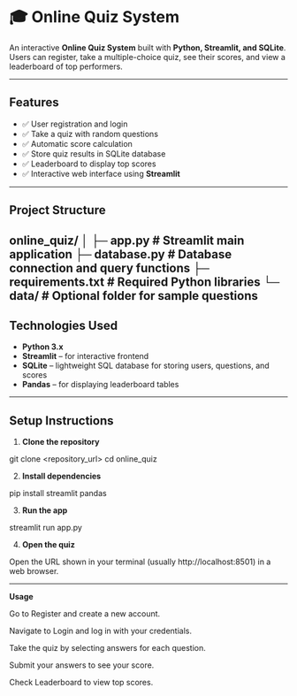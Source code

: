 # 🎓 Online Quiz System

An interactive **Online Quiz System** built with **Python, Streamlit, and SQLite**. Users can register, take a multiple-choice quiz, see their scores, and view a leaderboard of top performers.

---

## **Features**

- ✅ User registration and login
- ✅ Take a quiz with random questions
- ✅ Automatic score calculation
- ✅ Store quiz results in SQLite database
- ✅ Leaderboard to display top scores
- ✅ Interactive web interface using **Streamlit**

---

## **Project Structure**

online_quiz/
│
├─ app.py               # Streamlit main application
├─ database.py          # Database connection and query functions
├─ requirements.txt     # Required Python libraries
└─ data/                # Optional folder for sample questions
---

## **Technologies Used**

- **Python 3.x**
- **Streamlit** – for interactive frontend
- **SQLite** – lightweight SQL database for storing users, questions, and scores
- **Pandas** – for displaying leaderboard tables

---

## **Setup Instructions**

1. **Clone the repository**

git clone <repository_url>
cd online_quiz

2. **Install dependencies**

pip install streamlit pandas

3. **Run the app**

streamlit run app.py

4. **Open the quiz**

Open the URL shown in your terminal (usually http://localhost:8501) in a web browser.

---

**Usage**

Go to Register and create a new account.

Navigate to Login and log in with your credentials.

Take the quiz by selecting answers for each question.

Submit your answers to see your score.

Check Leaderboard to view top scores.

````

